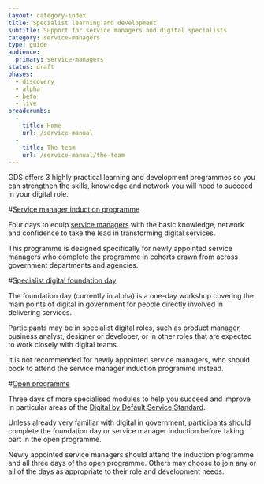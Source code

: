 ```yaml
---
layout: category-index
title: Specialist learning and development
subtitle: Support for service managers and digital specialists
category: service-managers
type: guide
audience:
  primary: service-managers
status: draft
phases:
  - discovery
  - alpha
  - beta
  - live
breadcrumbs:
  -
    title: Home
    url: /service-manual
  -
    title: The team
    url: /service-manual/the-team
---
```


GDS offers 3 highly practical learning and development programmes so you can strengthen the skills, knowledge and network you will need to succeed in your digital role.

#[Service manager induction programme](service-manager-induction.html)

Four days to equip [service managers](/service-manual/the-team/service-manager.html) with the basic knowledge, network and confidence to take the lead in transforming digital services.

This programme is designed specifically for newly appointed service managers who complete the programme in cohorts drawn from across government departments and agencies.

#[Specialist digital foundation day](foundation-day.html)

The foundation day (currently in alpha) is a one-day workshop covering the main points of digital in government for people directly involved in delivering services.

Participants may be in specialist digital roles, such as product manager, business analyst, designer or developer, or in other roles that are expected to work closely with digital teams.

It is not recommended for newly appointed service managers, who should book to attend the service manager induction programme instead.

#[Open programme](open-programme.html)

Three days of more specialised modules to help you succeed and improve in particular areas of the [Digital by Default Service Standard](/service-manual/digital-by-default).

Unless already very familiar with digital in government, participants should complete the foundation day or service manager induction before taking part in the open programme.

Newly appointed service managers should attend the induction programme and all three days of the open programme. Others may choose to join any or all of the days as appropriate to their role and development needs.
